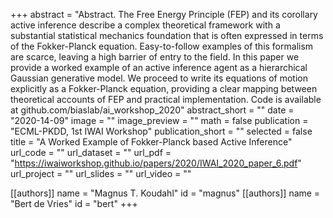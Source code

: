 +++
abstract = "Abstract. The Free Energy Principle (FEP) and its corollary active inference describe a complex theoretical framework with a substantial statistical mechanics foundation that is often expressed in terms of the Fokker-Planck equation. Easy-to-follow examples of this formalism are scarce, leaving a high barrier of entry to the field. In this paper we provide a worked example of an active inference agent as a hierarchical Gaussian generative model. We proceed to write its equations of motion explicitly as a Fokker-Planck equation, providing a clear mapping between theoretical accounts of FEP and practical implementation. Code is available at github.com/biaslab/ai_workshop_2020" abstract_short = ""
date = "2020-14-09"
image = ""
image_preview = ""
math = false
publication = "ECML-PKDD, 1st IWAI Workshop"
publication_short = ""
selected = false
title = "A Worked Example of Fokker-Planck based Active Inference"
url_code = ""
url_dataset = ""
url_pdf = "https://iwaiworkshop.github.io/papers/2020/IWAI_2020_paper_6.pdf"
url_project = ""
url_slides = ""
url_video = ""

[[authors]]
    name = "Magnus T. Koudahl"
    id = "magnus"
[[authors]]
    name = "Bert de Vries"
    id = "bert"
+++
